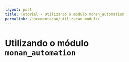 ```yaml
---
layout: post
title: Tutorial - Utilizando o módulo monan_automation
permalink: /documentacao/utilizacao_modulo/
---
```


# Utilizando o módulo `monan_automation`


